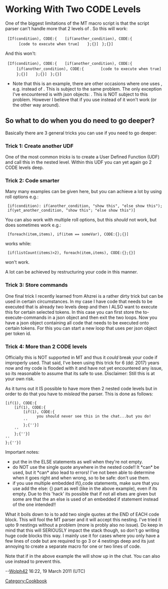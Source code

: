 # Working With Two CODE Levels

One of the biggest limitations of the MT macro script is that the script
parser can't handle more that 2 levels of . So this will work:

` [If(condition), CODE:{`
`   [if(another_condition), CODE:{`
`      [code to execute when true]`
`   };{}]`
` };{}]`

And this won't:

` [If(condition), CODE:{`
`   [if(another_condition), CODE:{`
`     [if(another_condition), CODE:{`
`       [code to execute when true]`
`     };{}]`
`   };{}]`
` };{}]`

  - Note that this is an example, there are other occasions where one
    uses , e.g.  instead of . This is subject to the same problem. The
    only exception I've encountered is with json objects: . This is NOT
    subject to this problem. However I believe that if you use  instead
    of  it won't work (or the other way around).

## So what to do when you do need to go deeper?

Basically there are 3 general tricks you can use if you need to go
deeper:

### Trick 1: Create another UDF

One of the most common *tricks* is to create a User Defined Function
(UDF) and call this in the nested level. Within this UDF you can yet
again go 2 CODE levels deep.

### Trick 2: Code smarter

Many many examples can be given here, but you can achieve a lot by using
roll options e.g.:

` [if(condition): if(another_condition, "show this", "else show this"); if(yet_another_condition, "show this"; "else show this")]`

You can also work with multiple roll options, but this *should* not
work, but does sometimes work e.g.:

` [foreach(item,items), if(item == someVar), CODE:{};{}]`

works while:

` [if(listCount(items)>2), foreach(item,items), CODE:{};{}]`

won't work.

A lot can be achieved by restructuring your code in this manner.

### Trick 3: Store commands

One final trick I recently learned from Ahzrei is a rather dirty trick
but can be used in certain circumstances. In my case I have code that
needs to be executed that is already two levels deep and then I ALSO
want to execute this for certain selected tokens. In this case you can
first store the to-execute-commands in a json object and then exit the
two loops. Now you have a json object containing all code that needs to
be executed onto certain tokens. For this you can start a new loop that
uses  per json object per token id.

### Trick 4: More than 2 CODE levels

Officially this is NOT supported in MT and thus it *could* break your
code if improperly used. That said, I've been using this trick for 6
(dd: 2017) years now and my code is flooded with it and have not yet
encountered any issue, so its reasonable to assume that its safe to use.
Disclaimer: Still this is at your own risk.

As it turns out it IS possible to have more then 2 nested code levels
but in order to do that you have to *mislead* the parser. This is done
as follows:

``` mtmacro numberLines
[if(1), CODE:{
    [if(1), CODE:{
        [if(1), CODE:{
              you should never see this in the chat...but you do!
        ''
        };{''}]
    ''
    };{''}]
''
};{''}]
```

Important notes:

  - put the  in the ELSE statements as well when they're not empty.
  - do NOT use the single quote  anywhere in the nested code\!\! It
    \*can\* be used, but it \*can\* also lead to errors\! I've not been
    able to determine when it goes right and when wrong, so to be safe:
    don't use them.
  - if you use multiple embedded if(),code statements, make sure that
    you use add the else: {} part as well (like in the above example),
    even if its empty. Due to this 'hack' its possible that if not all
    elses are given but some are that the an else is used of an embedded
    if statement instead of the one intended\!\!

What it boils down to is to add two single quotes  at the END of EACH
code block. This will fool the MT parser and it will accept this
nesting. I've tried it upto 9 nestings without a problem (more is probly
also no issue). Do keep in mind that this will SERIOUSLY impact the
stack though, so don't go writing huge code blocks this way. I mainly
use it for cases where you only have a few lines of code but are
required to go 3 or 4 nestings deep and its just annoying to create a
separate macro for one or two lines of code.

Note that if in the above example the  will show up in the chat. You can
also use  instead to prevent this.

\--[Wolph42](User:Wolph42 "wikilink") 16:22, 19 March 2011 (UTC)

[Category:Cookbook](Category:Cookbook "wikilink")